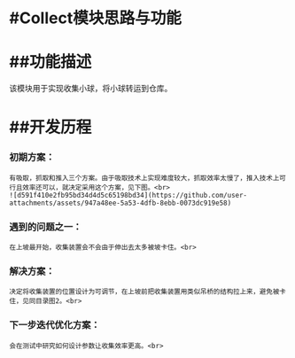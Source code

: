 #Collect模块思路与功能
=========================
##功能描述
========================
  该模块用于实现收集小球，将小球转运到仓库。

##开发历程
=========================
  ### 初期方案：
    有吸取，抓取和推入三个方案。由于吸取技术上实现难度较大，抓取效率太慢了，推入技术上可行且效率还可以，就决定采用这个方案，见下图。<br>
    ![d591f410e2fb95bd34d4d5c65198bd34](https://github.com/user-attachments/assets/947a48ee-5a53-4dfb-8ebb-0073dc919e58)
  ### 遇到的问题之一：
    在上坡最开始，收集装置会不会由于伸出去太多被坡卡住。<br>
  ### 解决方案：
    决定将收集装置的位置设计为可调节，在上坡前把收集装置用类似吊桥的结构拉上来，避免被卡住，见同目录图2。<br>
  ### 下一步迭代优化方案：
    会在测试中研究如何设计参数让收集效率更高。<br>



